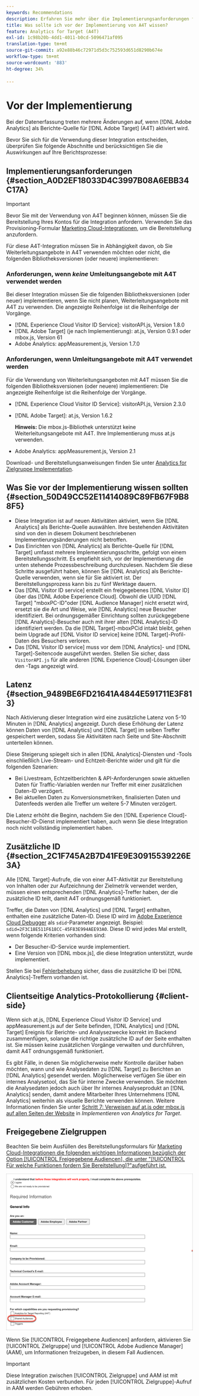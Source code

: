 ```yaml
---
keywords: Recommendations
description: Erfahren Sie mehr über die Implementierungsanforderungen für Analytics für [!DNL Target] (A4T) und was Sie beachten sollten, bevor Sie diese Integration implementieren.
title: Was sollte ich vor der Implementierung von A4T wissen?
feature: Analytics for Target (A4T)
exl-id: 1c98b20b-4dd1-4011-b0cd-5096471af095
translation-type: tm+mt
source-git-commit: a92e88b46c72971d5d3c752593d651d8290b674e
workflow-type: tm+mt
source-wordcount: '883'
ht-degree: 34%

---
```


# Vor der Implementierung 

Bei der Datenerfassung treten mehrere Änderungen auf, wenn [!DNL Adobe Analytics] als Berichte-Quelle für [!DNL Adobe Target] (A4T) aktiviert wird.

Bevor Sie sich für die Verwendung dieser Integration entscheiden, überprüfen Sie folgende Abschnitte und berücksichtigen Sie die Auswirkungen auf Ihre Berichtsprozesse:

## Implementierungsanforderungen {#section_A0D2EF18033D4C3997B08A6EBB34C17A}

>[!IMPORTANT]
>
>Bevor Sie mit der Verwendung von A4T beginnen können, müssen Sie die Bereitstellung Ihres Kontos für die Integration anfordern. Verwenden Sie das Provisioning-Formular [Marketing Cloud-Integrationen](https://www.adobe.com/go/audiences), um die Bereitstellung anzufordern.

Für diese A4T-Integration müssen Sie in Abhängigkeit davon, ob Sie Weiterleitungsangebote in A4T verwenden möchten oder nicht, die folgenden Bibliotheksversionen (oder neuere) implementieren:

### Anforderungen, wenn *keine* Umleitungsangebote mit A4T verwendet werden

Bei dieser Integration müssen Sie die folgenden Bibliotheksversionen (oder neuer) implementieren, wenn Sie nicht planen, Weiterleitungsangebote mit A4T zu verwenden. Die angezeigte Reihenfolge ist die Reihenfolge der Vorgänge.

* [!DNL Experience Cloud Visitor ID Service]: visitorAPI.js, Version 1.8.0
* [!DNL Adobe Target] (je nach Implementierung): at.js, Version 0.9.1 oder mbox.js, Version 61
* Adobe Analytics: appMeasurement.js, Version 1.7.0

### Anforderungen, wenn Umleitungsangebote mit A4T verwendet werden

Für die Verwendung von Weiterleitungsangeboten mit A4T müssen Sie die folgenden Bibliotheksversionen (oder neuere) implementieren: Die angezeigte Reihenfolge ist die Reihenfolge der Vorgänge.

* [!DNL Experience Cloud Visitor ID Service]: visitorAPI.js, Version 2.3.0
* [!DNL Adobe Target]: at.js, Version 1.6.2

   **Hinweis:** Die mbox.js-Bibliothek unterstützt keine Weiterleitungsangebote mit A4T. Ihre Implementierung muss at.js verwenden.

* Adobe Analytics: appMeasurement.js, Version 2.1

Download- und Bereitstellungsanweisungen finden Sie unter [Analytics for Zielgruppe Implementation](/help/c-integrating-target-with-mac/a4t/a4timplementation.md).

## Was Sie vor der Implementierung wissen sollten {#section_50D49CC52E11414089C89FB67F9B88F5}

* Diese Integration ist auf neuen Aktivitäten aktiviert, wenn Sie [!DNL Analytics] als Berichte-Quelle auswählen. Ihre bestehenden Aktivitäten sind von den in diesem Dokument beschriebenen Implementierungsänderungen nicht betroffen.
* Das Einrichten von [!DNL Analytics] als Berichte-Quelle für [!DNL Target] umfasst mehrere Implementierungsschritte, gefolgt von einem Bereitstellungsschritt. Es empfiehlt sich, vor der Implementierung die unten stehende Prozessbeschreibung durchzulesen. Nachdem Sie diese Schritte ausgeführt haben, können Sie [!DNL Analytics] als Berichte-Quelle verwenden, wenn sie für Sie aktiviert ist. Der Bereitstellungsprozess kann bis zu fünf Werktage dauern.
* Das [!DNL Visitor ID service] erstellt ein freigegebenes [!DNL Visitor ID] über das [!DNL Adobe Experience Cloud]. Obwohl die UUID [!DNL Target] &quot;mboxPC-ID&quot;oder [!DNL Audience Manager] nicht ersetzt wird, ersetzt sie die Art und Weise, wie [!DNL Analytics] neue Besucher identifiziert. Bei ordnungsgemäßer Einrichtung sollten zurückgegebene [!DNL Analytics]-Besucher auch mit ihrer alten [!DNL Analytics]-ID identifiziert werden. Da die [!DNL Target]-mboxPCid intakt bleibt, gehen beim Upgrade auf [!DNL Visitor ID service] keine [!DNL Target]-Profil-Daten des Besuchers verloren.
* Das [!DNL Visitor ID service] muss vor dem [!DNL Analytics]- und [!DNL Target]-Seitencode ausgeführt werden. Stellen Sie sicher, dass `VisitorAPI.js` für alle anderen [!DNL Experience Cloud]-Lösungen über den -Tags angezeigt wird.

## Latenz {#section_9489BE6FD21641A4844E591711E3F813}

Nach Aktivierung dieser Integration wird eine zusätzliche Latenz von 5-10 Minuten in [!DNL Analytics] angezeigt. Durch diese Erhöhung der Latenz können Daten von [!DNL Analytics] und [!DNL Target] im selben Treffer gespeichert werden, sodass Sie Aktivitäten nach Seite und Site-Abschnitt unterteilen können.

Diese Steigerung spiegelt sich in allen [!DNL Analytics]-Diensten und -Tools einschließlich Live-Stream- und Echtzeit-Berichte wider und gilt für die folgenden Szenarien:

* Bei Livestream, Echtzeitberichten &amp; API-Anforderungen sowie aktuellen Daten für Traffic-Variablen werden nur Treffer mit einer zusätzlichen Daten-ID verzögert.
* Bei aktuellen Daten zu Konversionsmetriken, finalisierten Daten und Datenfeeds werden alle Treffer um weitere 5-7 Minuten verzögert.

Die Latenz erhöht die Beginn, nachdem Sie den [!DNL Experience Cloud]-Besucher-ID-Dienst implementiert haben, auch wenn Sie diese Integration noch nicht vollständig implementiert haben.

## Zusätzliche ID   {#section_2C1F745A2B7D41FE9E30915539226E3A}

Alle [!DNL Target]-Aufrufe, die von einer A4T-Aktivität zur Bereitstellung von Inhalten oder zur Aufzeichnung der Zielmetrik verwendet werden, müssen einen entsprechenden [!DNL Analytics]-Treffer haben, der die zusätzliche ID teilt, damit A4T ordnungsgemäß funktioniert.

Treffer, die Daten von [!DNL Analytics] und [!DNL Target] enthalten, enthalten eine zusätzliche Daten-ID. Diese ID wird im [Adobe Experience Cloud Debugger](https://experienceleague.adobe.com/docs/debugger/using/experience-cloud-debugger.html) als `sdid`-Parameter angezeigt. Beispiel: `sdid=2F3C18E511F618CC-45F83E994AEE93A0`. Diese ID wird jedes Mal erstellt, wenn folgende Kriterien vorhanden sind:

* Der Besucher-ID-Service wurde implementiert.
* Eine Version von [!DNL mbox.js], die diese Integration unterstützt, wurde implementiert.

Stellen Sie bei [Fehlerbehebung](/help/c-integrating-target-with-mac/a4t/c-a4t-troubleshooting/a4t-troubleshooting.md) sicher, dass die zusätzliche ID bei [!DNL Analytics]-Treffern vorhanden ist.

## Clientseitige Analytics-Protokollierung {#client-side}

Wenn sich at.js, [!DNL Experience Cloud Visitor ID Service] und appMeasurement.js auf der Seite befinden, [!DNL Analytics] und [!DNL Target] Ereignis für Berichte- und Analysezwecke korrekt im Backend zusammenfügen, solange die richtige zusätzliche ID auf der Seite enthalten ist. Sie müssen keine zusätzlichen Vorgänge verwalten und durchführen, damit A4T ordnungsgemäß funktioniert.

Es gibt Fälle, in denen Sie möglicherweise mehr Kontrolle darüber haben möchten, wann und wie Analysedaten zu [!DNL Target] zu Berichten an [!DNL Analytics] gesendet werden. Möglicherweise verfügen Sie über ein internes Analysetool, das Sie für interne Zwecke verwenden. Sie möchten die Analysedaten jedoch auch über Ihr internes Analyseprodukt an [!DNL Analytics] senden, damit andere Mitarbeiter Ihres Unternehmens [!DNL Analytics] weiterhin als visuelle Berichte verwenden können. Weitere Informationen finden Sie unter [Schritt 7: Verweisen auf at.js oder mbox.js auf allen Seiten der Website](/help/c-integrating-target-with-mac/a4t/a4timplementation.md#step7) in *Implementieren von Analytics for Target*.

## Freigegebene Zielgruppen

Beachten Sie beim Ausfüllen des Bereitstellungsformulars für [Marketing Cloud-Integrationen die folgenden wichtigen Informationen bezüglich der Option [!UICONTROL Freigegebene Audiencen], die unter &quot;[!UICONTROL Für welche Funktionen fordern Sie Bereitstellung]?&quot;aufgeführt ist.](https://www.adobe.com/go/audiences)

![Anforderungsformular](/help/c-integrating-target-with-mac/a4t/assets/request-form.png)

Wenn Sie [!UICONTROL Freigegebene Audiencen] anfordern, aktivieren Sie [!UICONTROL Zielgruppe] und [!UICONTROL Adobe Audience Manager] (AAM), um Informationen freizugeben, in diesem Fall Audiencen.

>[!IMPORTANT]
>
>Diese Integration zwischen [!UICONTROL Zielgruppe] und AAM ist mit zusätzlichen Kosten verbunden. Für jeden [!UICONTROL Zielgruppe]-Aufruf in AAM werden Gebühren erhoben.
